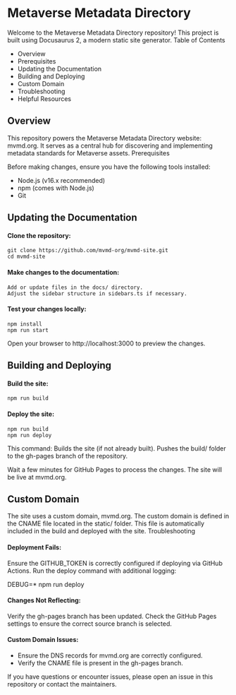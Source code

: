 # Metaverse Metadata Directory

Welcome to the Metaverse Metadata Directory repository! This project is built using Docusaurus 2, a modern static site generator.
Table of Contents

- Overview
- Prerequisites
- Updating the Documentation
- Building and Deploying
- Custom Domain
- Troubleshooting
- Helpful Resources

## Overview

This repository powers the Metaverse Metadata Directory website: mvmd.org. It serves as a central hub for discovering and implementing metadata standards for Metaverse assets.
Prerequisites

Before making changes, ensure you have the following tools installed:

- Node.js (v16.x recommended)
- npm (comes with Node.js)
- Git

## Updating the Documentation

#### Clone the repository:

    git clone https://github.com/mvmd-org/mvmd-site.git
    cd mvmd-site

#### Make changes to the documentation:

    Add or update files in the docs/ directory.
    Adjust the sidebar structure in sidebars.ts if necessary.

#### Test your changes locally:

    npm install
    npm run start

Open your browser to http://localhost:3000 to preview the changes.

## Building and Deploying

#### Build the site:

    npm run build

#### Deploy the site:
    npm run build
    npm run deploy

This command:
    Builds the site (if not already built).
    Pushes the build/ folder to the gh-pages branch of the repository.

Wait a few minutes for GitHub Pages to process the changes. The site will be live at mvmd.org.

## Custom Domain

The site uses a custom domain, mvmd.org. The custom domain is defined in the CNAME file located in the static/ folder. This file is automatically included in the build and deployed with the site.
Troubleshooting

#### Deployment Fails:
Ensure the GITHUB_TOKEN is correctly configured if deploying via GitHub Actions.
Run the deploy command with additional logging:

DEBUG=* npm run deploy

#### Changes Not Reflecting:
Verify the gh-pages branch has been updated.
Check the GitHub Pages settings to ensure the correct source branch is selected.

#### Custom Domain Issues:
- Ensure the DNS records for mvmd.org are correctly configured.
- Verify the CNAME file is present in the gh-pages branch.


If you have questions or encounter issues, please open an issue in this repository or contact the maintainers.
